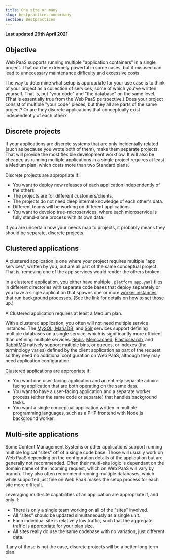 ```yaml
---
title: One site or many
slug: bestpractices-oneormany
section: Bestpractices
---
```


**Last updated 29th April 2021**


## Objective  

Web PaaS supports running multiple "application containers" in a single project.  That can be extremely powerful in some cases, but if misused can lead to unnecessary maintenance difficulty and excessive costs.

The way to determine what setup is appropriate for your use case is to think of your project as a collection of services, some of which you've written yourself.  That is, put "your code" and "the database" on the same level.  (That is essentially true from the Web PaaS perspective.)  Does your project consist of multiple "your code" pieces, but they all are parts of the same project?  Or are they discrete applications that conceptually exist independently of each other?

## Discrete projects

If your applications are discrete systems that are only incidentally related (such as because you wrote both of them), make them separate projects.  That will provide the most flexible development workflow.  It will also be cheaper, as running multiple applications in a single project requires at least a Medium plan, which costs more than two Standard plans.

Discrete projects are appropriate if:

* You want to deploy new releases of each application independently of the others.
* The projects are for different customers/clients.
* The projects do not need deep internal knowledge of each other's data.
* Different teams will be working on different applications.
* You want to develop true-microservices, where each microservice is fully stand-alone process with its own data.

If you are uncertain how your needs map to projects, it probably means they should be separate, discrete projects.

## Clustered applications

A clustered application is one where your project requires multiple "app services", written by you, but are all part of the same conceptual project.  That is, removing one of the app services would render the others broken.

In a clustered application, you either have [multiple `.platform.app.yaml`](../configuration-app/multi-app) files in different directories with separate code bases that deploy separately or you have a single application that spawns one or more [worker instances](../configuration-app/workers) that run background processes.  (See the link for details on how to set those up.)

A Clustered application requires at least a Medium plan.

With a clustered application, you often will not need multiple service instances.  The [MySQL, MariaDB](../configuration-services/mysql), and [Solr](../configuration-services/solr) services support defining multiple databases on a single service, which is significantly more efficient than defining multiple services.  [Redis](../configuration-services/redis), [Memcached](../configuration-services/memcached), [Elasticsearch](../configuration-services/elasticsearch), and [RabbitMQ](../configuration-services/rabbitmq) natively support multiple bins, or queues, or indexes (the terminology varies) defined by the client application as part of the request so they need no additional configuration on Web PaaS, although they may need application configuration.

Clustered applications are appropriate if:

* You want one user-facing application and an entirely separate admin-facing application that are both operating on the same data.
* You want to have a user-facing application and a separate worker process (either the same code or separate) that handles background tasks.
* You want a single conceptual application written in multiple programming languages, such as a PHP frontend with Node.js background worker.

## Multi-site applications

Some Content Management Systems or other applications support running multiple logical "sites" off of a single code base.  Those will usually work on Web PaaS depending on the configuration details of the application but are generally not recommended.  Often their multi-site logic is dependant on the domain name of the incoming request, which on Web PaaS will vary by branch.  They also often recommend running multiple databases, which while supported just fine on Web PaaS makes the setup process for each site more difficult.

Leveraging multi-site capabilities of an application are appropriate if, and only if:

* There is only a single team working on all of the "sites" involved.
* All "sites" should be updated simultaneously as a single unit.
* Each individual site is relatively low traffic, such that the aggregate traffic is appropriate for your plan size.
* All sites really do use the same codebase with no variation, just different data.

If any of those is not the case, discrete projects will be a better long term plan.
